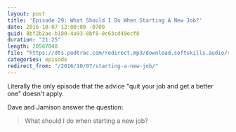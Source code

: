 ```yaml
---
layout: post
title: 'Episode 29: What Should I Do When Starting A New Job?'
date: 2016-10-07 12:00:00 -0700
guid: 8bf2b2ae-b180-4a93-8bf8-0c63cd49ecf8
duration: "21:25"
length: 20567040
file: "https://dts.podtrac.com/redirect.mp3/download.softskills.audio/sse-029.mp3"
categories: episode
redirect_from: "/2016/10/07/starting-a-new-job/"
---
```


Literally the only episode that the advice "quit your job and get a better one" doesn't apply.

Dave and Jamison answer the question:

> What should I do when starting a new job?

